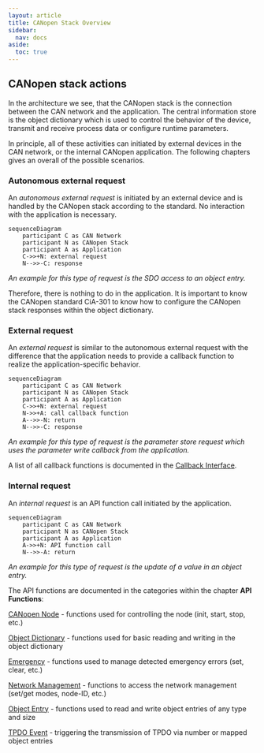 ```yaml
---
layout: article
title: CANopen Stack Overview
sidebar:
  nav: docs
aside:
  toc: true
---
```


## CANopen stack actions

In the architecture we see, that the CANopen stack is the connection between the CAN network and the application. The central information store is the object dictionary which is used to control the behavior of the device, transmit and receive process data or configure runtime parameters.

In principle, all of these activities can initiated by external devices in the CAN network, or the internal CANopen application. The following chapters gives an overall of the possible scenarios.


### Autonomous external request

An *autonomous external request* is initiated by an external device and is handled by the CANopen stack according to the standard. No interaction with the application is necessary.

```mermaid
sequenceDiagram
    participant C as CAN Network
    participant N as CANopen Stack
    participant A as Application
    C->>+N: external request
    N-->>-C: response
```

*An example for this type of request is the SDO access to an object entry.*

Therefore, there is nothing to do in the application. It is important to know the CANopen standard CiA-301 to know how to configure the CANopen stack responses within the object dictionary.


### External request

An *external request* is similar to the autonomous external request with the difference that the application needs to provide a callback function to realize the application-specific behavior.

```mermaid
sequenceDiagram
    participant C as CAN Network
    participant N as CANopen Stack
    participant A as Application
    C->>+N: external request
    N->>+A: call callback function
    A-->>-N: return
    N-->>-C: response
```

*An example for this type of request is the parameter store request which uses the parameter write callback from the application.*

A list of all callback functions is documented in the [Callback Interface](/docs/usecase/callbacks).


### Internal request

An *internal request* is an API function call initiated by the application.

```mermaid
sequenceDiagram
    participant C as CAN Network
    participant N as CANopen Stack
    participant A as Application
    A->>+N: API function call
    N-->>-A: return
```

*An example for this type of request is the update of a value in an object entry.*

The API functions are documented in the categories within the chapter **API Functions**:

[CANopen Node](/docs/api/node) - functions used for controlling the node (init, start, stop, etc.)

[Object Dictionary](/docs/api/dictionary) - functions used for basic reading and writing in the object dictionary

[Emergency](/docs/api/emergency) - functions used to manage detected emergency errors (set, clear, etc.)

[Network Management](/docs/api/network) - functions to access the network management (set/get modes, node-ID, etc.)

[Object Entry](/docs/api/object) - functions used to read and write object entries of any type and size

[TPDO Event](/docs/api/tpdo) - triggering the transmission of TPDO via number or mapped object entries
